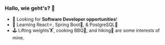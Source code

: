 ### Hallo, wie geht's? 👋
- 👀 Looking for <b>Software Developer opportunities</b>!
- 📖 Learning React⚛️, Spring Boot🍃, & PostgreSQL🐘
- 🕹️ Lifting weights🏋️, cooking BBQ🥩, and hiking🥾 are some interests of mine.
<!--
**AaronElam/AaronElam** is a ✨ _special_ ✨ repository because its `README.md` (this file) appears on your GitHub profile.

Here are some ideas to get you started:

- 🔭 I’m currently working on ...
- 🌱 I’m currently learning ...
- 👯 I’m looking to collaborate on ...
- 🤔 I’m looking for help with ...
- 💬 Ask me about ...
- 📫 How to reach me: ...
- 😄 Pronouns: ...
- ⚡ Fun fact: ...
-->
